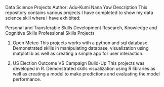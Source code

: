 Data Science Projects
Author: Adu-Kumi Nana Yaw
Description
This repository contains various projects I have completed to show my data science skill where I have exhibited:

Personal and Transferable Skills Development
Research, Knowledge and Cognitive Skills
Professional Skills
Projects
1. Open Meteo
This projects works with a python and sql database. Demonstrated skills in manipulating database, visualization using matplotlib as well as creating a simple app for user interaction.

2. US Election Outcome VS Campaign Build-Up
This projects was developed in R. Demonstrated skills visualization using R libraries as well as creating a model to make predictions and evaluating the model performance.
